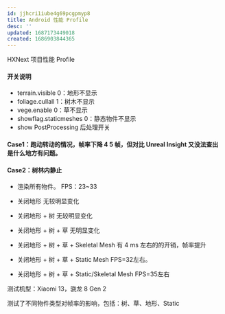 ```yaml
---
id: jjhcri1iube4g69pcgpmyp8
title: Android 性能 Profile
desc: ''
updated: 1687173449018
created: 1686903844365
---
```


HXNext 项目性能 Profile

#### 开关说明

- terrain.visible 0：地形不显示
- foliage.cullall 1：树木不显示
- vege.enable 0：草不显示
- showflag.staticmeshes 0：静态物件不显示
- show PostProcessing 后处理开关

#### Case1：跑动转动的情况，帧率下降 4 5 帧，但对比 Unreal Insight 又没法查出是什么地方有问题。

#### Case2：树林内静止
- 渲染所有物件。
FPS：23~33

- 关闭地形
无较明显变化

- 关闭地形 + 树
无较明显变化

- 关闭地形 + 树 + 草
无明显变化

- 关闭地形 + 树 + 草 + Skeletal Mesh
有 4 ms 左右的的开销，帧率提升

- 关闭地形 + 树 + 草 + Static Mesh
FPS=32左右。

- 关闭地形 + 树 + 草 + Static/Skeletal Mesh
FPS=35左右

测试机型：Xiaomi 13，骁龙 8 Gen 2

测试了不同物件类型对帧率的影响，包括：树、草、地形、Static